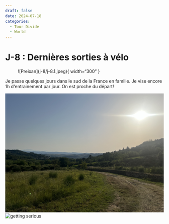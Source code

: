 ```yaml
---
draft: false 
date: 2024-07-18
categories:
  - Tour Divide
  - World
---
```


# J-8 : Dernières sorties à vélo
<figure markdown>
![Preixan](j-8/j-8.1.jpeg){ width=“300” }
</figure>

<!-- more -->

Je passe quelques jours dans le sud de la France en famille. Je vise encore 1h d'entrainement par jour. On est proche du départ!

![nice vineyards ](j-8/j-8.2.jpeg)
![getting serious](j-8/j-8.3.jpeg)
